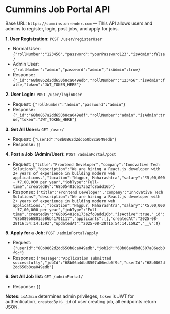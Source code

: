 # Cummins Job Portal API

Base URL: `https://cummins.onrender.com` — This API allows users and admins to register, login, post jobs, and apply for jobs.  

**1. User Registration:** `POST /user/registerUser` 
- Normal User: `{"rollNumber":"123456","password":"yourPassword123","isAdmin":false}` 
- Admin User: `{"rollNumber":"admin","password":"admin","isAdmin":true}` 
- Response: `{"_id":"68b0862d2dd650b8ca049edb","rollNumber":"123456","isAdmin":false,"token":"JWT_TOKEN_HERE"}`  

**2. User Login:** `POST /user/loginUser`
- Request: `{"rollNumber":"admin","password":"admin"}` 
- Response: `{"_id":"68b0867a2dd650b8ca049edf","rollNumber":"admin","isAdmin":true,"token":"JWT_TOKEN_HERE"}`  

**3. Get All Users:** `GET /user/`
- Request: `{"userId":"68b0862d2dd650b8ca049edb"}` 
- Response: `[]`  

**4. Post a Job (Admin/User):** `POST /adminPortal/post`
- Request: `{"title":"Frontend Developer","company":"Innovative Tech Solutions","description":"We are hiring a React.js developer with 2+ years of experience in building modern web applications.","location":"Nagpur, Maharashtra","salary":"₹5,00,000 - ₹7,00,000 per year","jobType":"Full-time","createdBy":"68b05481de173a2fc8add16b"}`
- Response: `{"title":"Frontend Developer","company":"Innovative Tech Solutions","description":"We are hiring a React.js developer with 2+ years of experience in building modern web applications.","location":"Nagpur, Maharashtra","salary":"₹5,00,000 - ₹7,00,000 per year","jobType":"Full-time","createdBy":"68b05481de173a2fc8add16b","isActive":true,"_id":"68b089b6801a586b41791117","applicants":[],"createdAt":"2025-08-28T16:54:14.159Z","updatedAt":"2025-08-28T16:54:14.159Z","__v":0}`  

**5. Apply for a Job:** `POST /adminPortal/apply`
- Request: `{"userId":"68b0862d2dd650b8ca049edb","jobId":"68b06a4dbd8507a86ecb0f9c"}` 
- Response: `{"message":"Application submitted successfully","jobId":"68b06a4dbd8507a86ecb0f9c","userId":"68b0862d2dd650b8ca049edb"}`  

**6. Get All Job list:** `GET /adminPortal/`
- Response: `[]`  

**Notes:** `isAdmin` determines admin privileges, `token` is JWT for authentication, `createdBy` is `_id` of user creating job, all endpoints return JSON.
